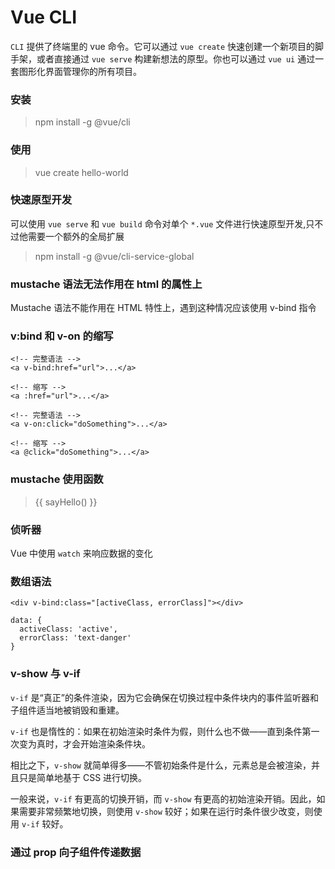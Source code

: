 # Vue CLI

`CLI` 提供了终端里的 vue 命令。它可以通过 `vue create` 快速创建一个新项目的脚手架，或者直接通过 `vue serve` 构建新想法的原型。你也可以通过 `vue ui` 通过一套图形化界面管理你的所有项目。

### 安装
> npm install -g @vue/cli

### 使用
> vue create hello-world

### 快速原型开发
可以使用 `vue serve` 和 `vue build` 命令对单个 `*.vue` 文件进行快速原型开发,只不过他需要一个额外的全局扩展
> npm install -g @vue/cli-service-global

### mustache 语法无法作用在 html 的属性上
Mustache 语法不能作用在 HTML 特性上，遇到这种情况应该使用 v-bind 指令

### v:bind 和 v-on 的缩写
```
<!-- 完整语法 -->
<a v-bind:href="url">...</a>

<!-- 缩写 -->
<a :href="url">...</a>
```

```
<!-- 完整语法 -->
<a v-on:click="doSomething">...</a>

<!-- 缩写 -->
<a @click="doSomething">...</a>
```

### mustache 使用函数
> {{ sayHello() }}

### 侦听器
Vue 中使用 `watch` 来响应数据的变化

### 数组语法
```
<div v-bind:class="[activeClass, errorClass]"></div>

data: {
  activeClass: 'active',
  errorClass: 'text-danger'
}
```

### v-show 与 v-if
`v-if` 是“真正”的条件渲染，因为它会确保在切换过程中条件块内的事件监听器和子组件适当地被销毁和重建。

`v-if` 也是惰性的：如果在初始渲染时条件为假，则什么也不做——直到条件第一次变为真时，才会开始渲染条件块。

相比之下，`v-show` 就简单得多——不管初始条件是什么，元素总是会被渲染，并且只是简单地基于 CSS 进行切换。

一般来说，`v-if` 有更高的切换开销，而 `v-show` 有更高的初始渲染开销。因此，如果需要非常频繁地切换，则使用 `v-show` 较好；如果在运行时条件很少改变，则使用 `v-if` 较好。

### 通过 prop 向子组件传递数据

